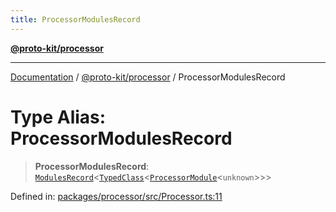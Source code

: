 ```yaml
---
title: ProcessorModulesRecord
---
```


[**@proto-kit/processor**](../README.md)

***

[Documentation](../../../README.md) / [@proto-kit/processor](../README.md) / ProcessorModulesRecord

# Type Alias: ProcessorModulesRecord

> **ProcessorModulesRecord**: [`ModulesRecord`](../../common/interfaces/ModulesRecord.md)\<[`TypedClass`](../../common/type-aliases/TypedClass.md)\<[`ProcessorModule`](../classes/ProcessorModule.md)\<`unknown`\>\>\>

Defined in: [packages/processor/src/Processor.ts:11](https://github.com/proto-kit/framework/blob/b953c754e500c62f01fbbd6d09adfb2f5577269d/packages/processor/src/Processor.ts#L11)
